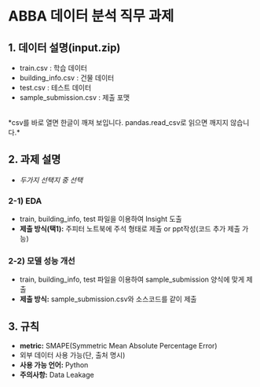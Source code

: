 # ABBA 데이터 분석 직무 과제

## 1. 데이터 설명(input.zip)
* train.csv : 학습 데이터
* building_info.csv : 건물 데이터
* test.csv : 테스트 데이터
* sample_submission.csv : 제출 포맷
 <br>
*csv를 바로 열면 한글이 깨져 보입니다. pandas.read_csv로 읽으면 깨지지 않습니다.*

## 2. 과제 설명
- *두가지 선택지 중 선택*
### 2-1) EDA
  - train, building_info, test 파일을 이용하여 Insight 도출
  - **제출 방식(택1):** 주피터 노트북에 주석 형태로 제출 or ppt작성(코드 추가 제출 가능)
### 2-2) 모델 성능 개선
  - train, building_info, test 파일을 이용하여 sample_submission 양식에 맞게 제출
  - **제출 방식:** sample_submission.csv와 소스코드를 같이 제출
 
## 3. 규칙
- **metric:** SMAPE(Symmetric Mean Absolute Percentage Error)
- 외부 데이터 사용 가능(단, 출처 명시)
- **사용 가능 언어:** Python
- **주의사항:** Data Leakage 
